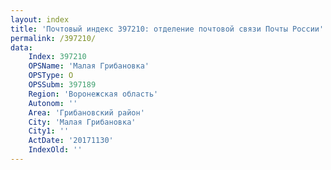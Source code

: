 ```yaml
---
layout: index
title: 'Почтовый индекс 397210: отделение почтовой связи Почты России'
permalink: /397210/
data:
    Index: 397210
    OPSName: 'Малая Грибановка'
    OPSType: О
    OPSSubm: 397189
    Region: 'Воронежская область'
    Autonom: ''
    Area: 'Грибановский район'
    City: 'Малая Грибановка'
    City1: ''
    ActDate: '20171130'
    IndexOld: ''
---
```

